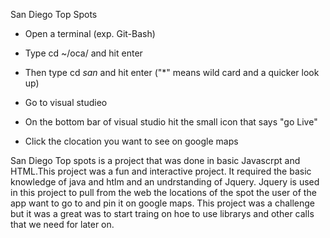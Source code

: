 San Diego Top Spots



- Open a terminal (exp. Git-Bash)

- Type cd ~/oca/ and hit enter

- Then type cd *san* and  hit enter ("*" means wild card and  a quicker look up)

- Go to visual studieo

- On the bottom bar of visual studio hit the small icon that says "go Live"

- Click the clocation you want to see on google maps

San Diego Top spots is a project that was  done in basic Javascrpt and HTML.This  project was a fun and interactive project.
It required the basic knowledge of java and htlm and an undrstanding of Jquery. Jquery is used in this project to pull from the web the 
locations of the spot the user of the app want to go to and pin it on  google maps.
This project was a challenge but it was a great was to start traing on hoe to use librarys and other calls that we need for later on.